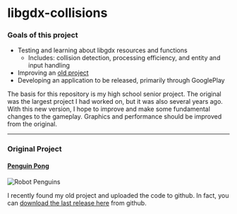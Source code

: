 # libgdx-collisions

### Goals of this project

* Testing and learning about libgdx resources and functions
  * Includes: collision detection, processing efficiency, and entity and input handling
* Improving an [old project](#original-project)
* Developing an application to be released, primarily through GooglePlay

The basis for this repository is my high school senior project. The original was the largest project I had worked on, but it was also several years ago. With this new version, I hope to improve and make some fundamental changes to the gameplay. Graphics and performance should be improved from the original. 

------

### Original Project

#### [Penguin Pong](http://www.github.com/exovum/PenguinPong)

![Robot Penguins](https://github.com/exovum/PenguinPong/blob/master/res/pong/robotpenguin.png "Robot Penguins")

I recently found my old project and uploaded the code to github. In fact, you can [download the last release here](https://github.com/exovum/PenguinPong/releases/download/v1.3/PenguinPong_1-3-1.jar) from github. 
